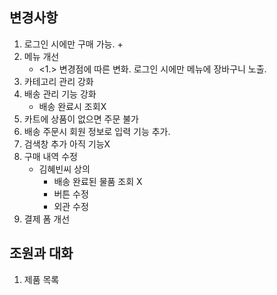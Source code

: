 ## 변경사항

1. 로그인 시에만 구매 가능.
    + 
2. 메뉴 개선
    + <1.> 변경점에 따른 변화. 로그인 시에만 메뉴에 장바구니 노출.
3. 카테고리 관리 강화
4. 배송 관리 기능 강화
    + 배송 완료시 조회X
5. 카트에 상품이 없으면 주문 불가
6. 배송 주문시 회원 정보로 입력 기능 추가.
7. 검색창 추가 아직 기능X
8. 구매 내역 수정
    + 김혜빈씨 상의
        + 배송 완료된 물품 조회 X
        + 버튼 수정
        + 외관 수정
9. 결제 폼 개선
## 조원과 대화
1. 제품 목록